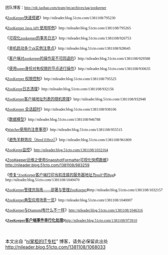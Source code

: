 <p><span style="font-family:'微软雅黑', 'microsoft yahei';font-size:12px;">团队博客：</span><a href="http://rdc.taobao.com/team/jm/archives/tag/zookeeper" target="_blank"><span style="font-family:'微软雅黑', 'microsoft yahei';font-size:12px;">http://rdc.taobao.com/team/jm/archives/tag/zookeeper</span></a></p>
<p><span style="font-family:'微软雅黑', 'microsoft yahei';font-size:12px;">《</span><a href="http://nileader.blog.51cto.com/1381108/795230" target="_blank"><span style="font-family:'微软雅黑', 'microsoft yahei';font-size:12px;">ZooKeeper快速搭建</span></a><span style="font-family:'微软雅黑', 'microsoft yahei';font-size:12px;">》http://nileader.blog.51cto.com/1381108/795230</span></p>
<p><span style="font-family:'微软雅黑', 'microsoft yahei';font-size:12px;">《</span><a href="http://nileader.blog.51cto.com/1381108/795265" target="_blank"><span style="font-family:'微软雅黑', 'microsoft yahei';font-size:12px;">ZooKeeper Java API 使用样例</span></a><span style="font-family:'微软雅黑', 'microsoft yahei';font-size:12px;">》http://nileader.blog.51cto.com/1381108/795265</span></p>
<p><span style="font-family:'微软雅黑', 'microsoft yahei';font-size:12px;">《</span><a href="http://nileader.blog.51cto.com/1381108/926753" target="_blank"><span style="font-family:'微软雅黑', 'microsoft yahei';font-size:12px;">可视化zookeeper的事务日志</span></a><span style="font-family:'微软雅黑', 'microsoft yahei';font-size:12px;">》http://nileader.blog.51cto.com/1381108/926753</span></p>
<p><span style="font-family:'微软雅黑', 'microsoft yahei';font-size:12px;">《</span><a href="http://nileader.blog.51cto.com/1381108/928645" target="_blank"><span style="font-family:'微软雅黑', 'microsoft yahei';font-size:12px;">单机启动多个zk实例注意点</span></a><span style="font-family:'微软雅黑', 'microsoft yahei';font-size:12px;">》http://nileader.blog.51cto.com/1381108/928645</span></p>
<p><span style="font-family:'微软雅黑', 'microsoft yahei';font-size:12px;">《</span><a href="http://nileader.blog.51cto.com/1381108/929588" target="_blank"><span style="font-family:'微软雅黑', 'microsoft yahei';font-size:12px;">客户端对zookeeper的操作是不可回退的</span></a><span style="font-family:'微软雅黑', 'microsoft yahei';font-size:12px;">》http://nileader.blog.51cto.com/1381108/929588</span></p>
<p><span style="font-family:'微软雅黑', 'microsoft yahei';font-size:12px;">《</span><a href="http://nileader.blog.51cto.com/1381108/930635" target="_blank"><span style="font-family:'微软雅黑', 'microsoft yahei';font-size:12px;">使用super身份对有权限的节点进行操作</span></a><span style="font-family:'微软雅黑', 'microsoft yahei';font-size:12px;">》http://nileader.blog.51cto.com/1381108/930635</span></p>
<p><span style="font-family:'微软雅黑', 'microsoft yahei';font-size:12px;">《</span><a href="http://nileader.blog.51cto.com/1381108/795525" target="_blank"><span style="font-family:'微软雅黑', 'microsoft yahei';font-size:12px;">ZooKeeper 权限控制</span></a><span style="font-family:'微软雅黑', 'microsoft yahei';font-size:12px;">》http://nileader.blog.51cto.com/1381108/795525</span></p>
<p><span style="font-family:'微软雅黑', 'microsoft yahei';font-size:12px;">《</span><a href="http://nileader.blog.51cto.com/1381108/932156" target="_blank"><span style="font-family:'微软雅黑', 'microsoft yahei';font-size:12px;">ZooKeepr日志清理</span></a><span style="font-family:'微软雅黑', 'microsoft yahei';font-size:12px;">》http://nileader.blog.51cto.com/1381108/932156</span></p>
<p><span style="font-family:'微软雅黑', 'microsoft yahei';font-size:12px;">《</span><a href="http://nileader.blog.51cto.com/1381108/932948" target="_blank"><span style="font-family:'微软雅黑', 'microsoft yahei';font-size:12px;">ZooKeeper客户端地址列表的随机原理</span></a><span style="font-family:'微软雅黑', 'microsoft yahei';font-size:12px;">》http://nileader.blog.51cto.com/1381108/932948</span></p>
<p><span style="font-family:'微软雅黑', 'microsoft yahei';font-size:12px;">《</span><a href="http://nileader.blog.51cto.com/1381108/938106" target="_blank"><span style="font-family:'微软雅黑', 'microsoft yahei';font-size:12px;">ZooKeeper 会话超时</span></a><span style="font-family:'微软雅黑', 'microsoft yahei';font-size:12px;">》http://nileader.blog.51cto.com/1381108/938106</span></p>
<p><span style="font-family:'微软雅黑', 'microsoft yahei';font-size:12px;">《</span><a href="http://nileader.blog.51cto.com/1381108/946788" target="_blank"><span style="font-family:'微软雅黑', 'microsoft yahei';font-size:12px;">数据模型</span></a><span style="font-family:'微软雅黑', 'microsoft yahei';font-size:12px;">》http://nileader.blog.51cto.com/1381108/946788</span></p>
<p><span style="font-family:'微软雅黑', 'microsoft yahei';font-size:12px;">《</span><a href="http://nileader.blog.51cto.com/1381108/955515" target="_blank"><span style="font-family:'微软雅黑', 'microsoft yahei';font-size:12px;">Watcher使用的注意事项</span></a><span style="font-family:'微软雅黑', 'microsoft yahei';font-size:12px;">》http://nileader.blog.51cto.com/1381108/955515</span></p>
<p><span style="font-family:'微软雅黑', 'microsoft yahei';font-size:12px;">《</span><a href="http://nileader.blog.51cto.com/1381108/961809" target="_blank"><span style="font-family:'微软雅黑', 'microsoft yahei';font-size:12px;">避免羊群效应（Herd Effect）</span></a><span style="font-family:'微软雅黑', 'microsoft yahei';font-size:12px;">》http://nileader.blog.51cto.com/1381108/961809</span></p>
<p><span style="font-family:'微软雅黑', 'microsoft yahei';font-size:12px;">《</span><a href="http://nileader.blog.51cto.com/1381108/1032164" target="_blank"><span style="font-family:'微软雅黑', 'microsoft yahei';font-size:12px;">ZooKeepr监控</span></a><span style="font-family:'微软雅黑', 'microsoft yahei';font-size:12px;">》<a href="http://nileader.blog.51cto.com/1381108/1032164" target="_blank">http://nileader.blog.51cto.com/1381108/1032164</a> </span></p>
<p><span style="font-size:12px;">《<a href="http://nileader.blog.51cto.com/1381108/983259" target="_blank">ZooKeeper运维之使用SnapshotFormatter可视化快照数据</a>》<a href="http://nileader.blog.51cto.com/1381108/983259" target="_blank">http://nileader.blog.51cto.com/1381108/983259</a></span></p>
<p><span style="font-family:'微软雅黑', 'microsoft yahei';font-size:12px;">《</span><a href="http://nileader.blog.51cto.com/1381108/1049470" target="_blank"><span style="font-family:'微软雅黑', 'microsoft yahei';font-size:12px;">修复“ZooKeeper客户端打印当前连接的服务器地址为null”的Bug</span></a><span style="font-family:'微软雅黑', 'microsoft yahei';font-size:12px;">》http://nileader.blog.51cto.com/1381108/1049470</span></p>
<p><span style="font-family:'微软雅黑', 'microsoft yahei';font-size:12px;">《</span><a href="http://nileader.blog.51cto.com/1381108/1032157" target="_blank"><span style="font-family:'微软雅黑', 'microsoft yahei';font-size:12px;">ZooKeeper管理员指南――部署与管理ZooKeeper</span></a><span style="font-family:'微软雅黑', 'microsoft yahei';font-size:12px;">》http://nileader.blog.51cto.com/1381108/1032157</span></p>
<p><span style="font-family:'微软雅黑', 'microsoft yahei';font-size:12px;">《</span><a href="http://nileader.blog.51cto.com/1381108/1040007" target="_blank"><span style="font-family:'微软雅黑', 'microsoft yahei';font-size:12px;">ZooKeeper典型应用场景一览</span></a><span style="font-family:'微软雅黑', 'microsoft yahei';font-size:12px;">》http://nileader.blog.51cto.com/1381108/1040007</span></p>
<p><span style="font-family:'微软雅黑', 'microsoft yahei';font-size:12px;">《</span><a href="http://nileader.blog.51cto.com/1381108/1046316" target="_blank"><span style="font-family:'微软雅黑', 'microsoft yahei';font-size:12px;">ZooKeeper与Diamond有什么不一样</span></a><span style="font-family:'comic sans ms';"><span style="font-family:'微软雅黑', 'microsoft yahei';font-size:12px;">》</span><a href="http://nileader.blog.51cto.com/1381108/1046316" style="font-family:'微软雅黑', 'microsoft yahei';text-decoration:underline;" target="_blank"><span style="font-family:'微软雅黑', 'microsoft yahei';font-size:12px;">http://nileader.blog.51cto.com/1381108/1046316</span></a></span></p>
<p><span style="font-family:'微软雅黑', 'microsoft yahei';font-size:12px;">《</span><a href="http://nileader.blog.51cto.com/1381108/973910" target="_blank"><span style="color:#2c2c2c;font-family:'微软雅黑', 'microsoft yahei';font-size:12px;font-weight:bold;line-height:20px;text-align:center;background-color:#ffffff;">ZooKeeper客户端事件串行化处理</span></a><span style="font-family:'微软雅黑', 'microsoft yahei';font-size:12px;">》</span><a href="http://nileader.blog.51cto.com/1381108/973910" style="font-family:'微软雅黑', 'microsoft yahei';text-decoration:underline;" target="_blank"><span style="font-family:'微软雅黑', 'microsoft yahei';font-size:12px;">http://nileader.blog.51cto.com/1381108/973910</span></a></p>
<p><br></p>
<p><span style="font-family:'comic sans ms';"></span></p>
<p>本文出自 “<a href="http://nileader.blog.51cto.com">ni掌柜的IT专栏</a>” 博客，请务必保留此出处<a href="http://nileader.blog.51cto.com/1381108/1068033">http://nileader.blog.51cto.com/1381108/1068033</a></p>
